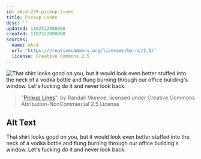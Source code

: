```yaml
---
id: xkcd.279-pickup-lines
title: Pickup Lines
desc: ''
updated: 1182322800000
created: 1182322800000
sources:
  name: xkcd
  url: 'https://creativecommons.org/licenses/by-nc/2.5/'
  license: Creative Commons 2.5
---
```

![That shirt looks good on you, but it would look even better stuffed into the neck of a vodka bottle and flung burning through our office building's window.  Let's fucking do it and never look back.](https://imgs.xkcd.com/comics/pickup_lines.png)
> "[Pickup Lines](https://xkcd.com/279/)", by Randall Munroe, licensed under Creative Commons Attribution-NonCommercial 2.5 License

## Alt Text
That shirt looks good on you, but it would look even better stuffed into the neck of a vodka bottle and flung burning through our office building's window.  Let's fucking do it and never look back.
